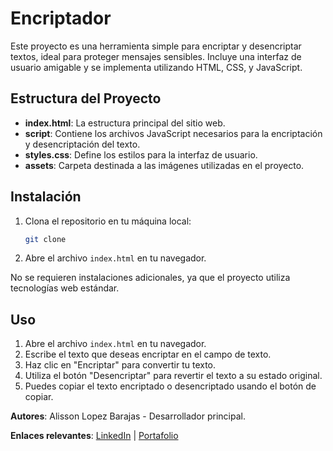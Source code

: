 # Encriptador

Este proyecto es una herramienta simple para encriptar y desencriptar textos, ideal para proteger mensajes sensibles. Incluye una interfaz de usuario amigable y se implementa utilizando HTML, CSS, y JavaScript.

## Estructura del Proyecto

- **index.html**: La estructura principal del sitio web.
- **script**: Contiene los archivos JavaScript necesarios para la encriptación y desencriptación del texto.
- **styles.css**: Define los estilos para la interfaz de usuario.
- **assets**: Carpeta destinada a las imágenes utilizadas en el proyecto.

## Instalación

1. Clona el repositorio en tu máquina local:
    ```bash
    git clone 
    ```
2. Abre el archivo `index.html` en tu navegador.

No se requieren instalaciones adicionales, ya que el proyecto utiliza tecnologías web estándar.

## Uso

1. Abre el archivo `index.html` en tu navegador.
2. Escribe el texto que deseas encriptar en el campo de texto.
3. Haz clic en "Encriptar" para convertir tu texto.
4. Utiliza el botón "Desencriptar" para revertir el texto a su estado original.
5. Puedes copiar el texto encriptado o desencriptado usando el botón de copiar.


**Autores**: Alisson Lopez Barajas - Desarrollador principal.

**Enlaces relevantes**: [LinkedIn](https://www.linkedin.com/in/tuusuario) | [Portafolio](https://www.tuportafolio.com)

